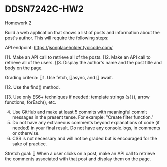 # DDSN7242C-HW2
Homework 2

Build a web application that shows a list of posts and information about the post's author. This will require the following steps:

API endpoint: https://jsonplaceholder.typicode.com/

[]1. Make an API call to retrieve all of the posts.
[]2. Make an API call to retrieve all of the users.
[]3. Display the author's name and the post title and body on the page.

Grading criteria:
[]1. Use fetch, 
  []async, and
  [] await.
  
[]2. Use the find() method.

[]3. Use only ES6+ techniques if needed: template strings (`${}`), arrow functions, forEach(), etc.

4. Use GitHub and make at least 5 commits with meaningful commit messages in the present tense. For example: "Create filter function."
5. Do not have any extraneous comments beyond explanations of code (if needed) in your final result. Do not have any console.logs, in comments or otherwise.
6. CSS is not necessary and will not be graded but is encouraged for the sake of practice.

Stretch goal:
[] When a user clicks on a post, make an API call to retrieve the comments associated with that post and display them on the page.

